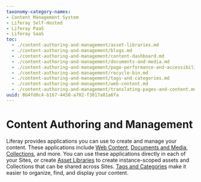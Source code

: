 ```yaml
---
taxonomy-category-names:
- Content Management System
- Liferay Self-Hosted
- Liferay PaaS
- Liferay SaaS
toc:
  - ./content-authoring-and-management/asset-libraries.md
  - ./content-authoring-and-management/blogs.md
  - ./content-authoring-and-management/content-dashboard.md
  - ./content-authoring-and-management/documents-and-media.md
  - ./content-authoring-and-management/page-performance-and-accessibility.md
  - ./content-authoring-and-management/recycle-bin.md
  - ./content-authoring-and-management/tags-and-categories.md
  - ./content-authoring-and-management/web-content.md
  - ./content-authoring-and-management/translating-pages-and-content.md
uuid: 8b4fd0c4-b167-4450-a702-f3017a81a6fa
---
```

# Content Authoring and Management

Liferay provides applications you can use to create and manage your content. These applications include [Web Content](./content-authoring-and-management/web-content/web-content-articles/adding-a-basic-web-content-article.md), [Documents and Media](./content-authoring-and-management/documents-and-media.md), [Collections](site-building/displaying-content/collections-and-collection-pages/about-collections-and-collection-pages.md), and more. You can use these applications directly in each of your Sites, or create [Asset Libraries](./content-authoring-and-management/asset-libraries.md) to create instance-scoped assets and Collections that can be shared across Sites. [Tags and Categories](./content-authoring-and-management/tags-and-categories.md) make it easier to organize, find, and display your content.
